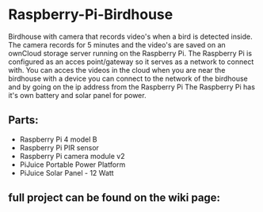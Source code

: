 # Raspberry-Pi-Birdhouse
Birdhouse with camera that records video's when a bird is detected inside.
The camera records for 5 minutes and the video's are saved on an ownCloud storage server running on the Raspberry Pi.
The Raspberry Pi is configured as an acces point/gateway so it serves as a network to connect with.
You can acces the videos in the cloud when you are near the birdhouse with a device you can connect to the network of the birdhouse and by going on the ip address from the Raspberry Pi 
The Raspberry Pi has it's own battery and solar panel for power.

## Parts:
- Raspberry Pi 4 model B
- Raspberry Pi PIR sensor
- Raspberry Pi camera module v2
- PiJuice Portable Power Platform 
- PiJuice Solar Panel - 12 Watt

## full project can be found on the wiki page:

